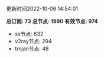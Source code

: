 更新时间2022-10-06 14:54:01

**总订阅: 73**
**总节点: 1990**
**有效节点: 974**
- ss节点: 632
- v2ray节点: 294
- trojan节点: 48
